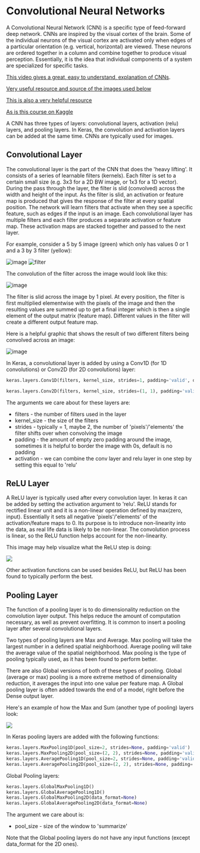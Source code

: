 # Convolutional Neural Networks

A Convolutional Neural Network (CNN) is a specific type of feed-forward deep network. CNNs are inspired by the visual cortex of the brain. Some of the individual neurons of the visual cortex are activated only when edges of a particular orientation (e.g. vertical, horizontal) are viewed. These neurons are ordered together in a column and combine together to produce visual perception. Essentially, it is the idea that individual components of a system are specialized for specific tasks. 

[This video gives a great, easy to understand, explanation of CNNs](https://www.youtube.com/watch?v=JiN9p5vWHDY&list=PLjJh1vlSEYgvGod9wWiydumYl8hOXixNu&index=8). 

[Very useful resource and source of the images used below](https://ujjwalkarn.me/2016/08/11/intuitive-explanation-convnets/)

[This is also a very helpful resource](http://cs231n.github.io/convolutional-networks/)

[As is this course on Kaggle](https://www.kaggle.com/dansbecker/intro-to-deep-learning-and-computer-vision)

A CNN has three types of layers: convolutional layers, activation (relu) layers, and pooling layers. In Keras, the convolution and activation layers can be added at the same time. CNNs are typically used for images. 

## Convolutional Layer
The convolutional layer is the part of the CNN that does the 'heavy lifting'. It consists of a series of learnable filters (kernels). Each filter is set to a certain small size (e.g. 3x3 for a 2D BW image, or 1x3 for a 1D vector). During the pass through the layer, the filter is slid (convolved) across the width and height of the input. As the filter is slid, an activation or feature map is produced that gives the response of the filter at every spatial position. The network will learn filters that activate when they see a specific feature, such as edges if the input is an image. Each convolutional layer has multiple filters and each filter produces a separate activation or feature map. These activation maps are stacked together and passed to the next layer. 

For example, consider a 5 by 5 image (green) which only has values 0 or 1 and a 3 by 3 filter (yellow):  

![image](https://ujwlkarn.files.wordpress.com/2016/07/screen-shot-2016-07-24-at-11-25-13-pm.png?w=127&h=115)  ![filter](https://ujwlkarn.files.wordpress.com/2016/07/screen-shot-2016-07-24-at-11-25-24-pm.png?w=74&h=64)

The convolution of the filter across the image would look like this:

![image](https://ujwlkarn.files.wordpress.com/2016/07/convolution_schematic.gif?w=268&h=196)

The filter is slid across the image by 1 pixel. At every position, the filter is first multiplied elementwise with the pixels of the image and then the resulting values are summed up to get a final integer which is then a single element of the output matrix (feature map). Different values in the filter will create a different output feature map. 

Here is a helpful graphic that shows the result of two different filters being convolved across an image:

![image](https://ujwlkarn.files.wordpress.com/2016/08/giphy.gif?w=400h=300)


In Keras, a convolutional layer is added by using a Conv1D (for 1D convolutions) or Conv2D (for 2D convolutions) layer:

```python
keras.layers.Conv1D(filters, kernel_size, strides=1, padding='valid', data_format='channels_last', dilation_rate=1, activation=None, use_bias=True, kernel_initializer='glorot_uniform', bias_initializer='zeros', kernel_regularizer=None, bias_regularizer=None, activity_regularizer=None, kernel_constraint=None, bias_constraint=None)

keras.layers.Conv2D(filters, kernel_size, strides=(1, 1), padding='valid', data_format=None, dilation_rate=(1, 1), activation=None, use_bias=True, kernel_initializer='glorot_uniform', bias_initializer='zeros', kernel_regularizer=None, bias_regularizer=None, activity_regularizer=None, kernel_constraint=None, bias_constraint=None)
```

The arguments we care about for these layers are:
* filters - the number of filters used in the layer
* kernel_size - the size of the filters
* strides - typically = 1, maybe 2, the number of 'pixels'/'elements' the filter shifts over when convolving the image
* padding - the amount of empty zero padding around the image, sometimes it is helpful to border the image with 0s, default is no padding
* activation - we can combine the conv layer and relu layer in one step by setting this equal to 'relu'

## ReLU Layer

A ReLU layer is typically used after every convolution layer. In keras it can be added by setting the activation argument to 'relu'. ReLU stands for rectified linear unit and it is a non-linear operation defined by max(zero, input). Essentially it sets all negative 'pixels'/'elements' of the activation/feature maps to 0. Its purpose is to introduce non-linearity into the data, as real life data is likely to be non-linear. The convolution process is linear, so the ReLU function helps account for the non-linearity.

This image may help visualize what the ReLU step is doing:

![](https://ujwlkarn.files.wordpress.com/2016/08/screen-shot-2016-08-07-at-6-18-19-pm.png?w=748)

Other activation functions can be used besides ReLU, but ReLU has been found to typically perform the best. 


## Pooling Layer

The function of a pooling layer is to do dimensionality reduction on the convolution layer output. This helps reduce the amount of computation necessary, as well as prevent overfitting. It is common to insert a pooling layer after several convolutional layers. 

Two types of pooling layers are Max and Average. Max pooling will take the largest number in a defined spatial neighborhood. Average pooling will take the average value of the spatial neighborhood. Max pooling is the type of pooling typically used, as it has been found to perform better. 

There are also Global versions of both of these types of pooling. Global (average or max) pooling is a more extreme method of dimensionality reduction, it averages the input into one value per feature map. A Global pooling layer is often added towards the end of a model, right before the Dense output layer. 

Here's an example of how the Max and Sum (another type of pooling) layers look:

![](https://ujwlkarn.files.wordpress.com/2016/08/screen-shot-2016-08-07-at-6-11-53-pm.png?w=748)

In Keras pooling layers are added with the following functions:
```python
keras.layers.MaxPooling1D(pool_size=2, strides=None, padding='valid')
keras.layers.MaxPooling2D(pool_size=(2, 2), strides=None, padding='valid', data_format=None)
keras.layers.AveragePooling1D(pool_size=2, strides=None, padding='valid')
keras.layers.AveragePooling2D(pool_size=(2, 2), strides=None, padding='valid', data_format=None)
```

Global Pooling layers:
```python
keras.layers.GlobalMaxPooling1D()
keras.layers.GlobalAveragePooling1D()
keras.layers.GlobalMaxPooling2D(data_format=None)
keras.layers.GlobalAveragePooling2D(data_format=None)
```

The argument we care about is:
* pool_size - size of the window to 'summarize'

Note that the Global pooling layers do not have any input functions (except data_format for the 2D ones).



